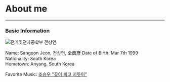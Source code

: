 About me
========
<hr/>

### Basic Information

![전기및전자공학부 전상언](https://github.com/EonSJeon/test/assets/110102765/3a44ce98-799c-45b5-bb43-28dc8ee665c3)

Name: Sangeon Jeon, 전상언, 全商彦
Date of Birth: Mar 7th 1999   
Nationality: South Korea   
Hometown: Anyang, South Korea   

Favorite Music: [조승우 "꽃이 피고 지듯이"](https://youtu.be/y-sqDi4cgdI)   
